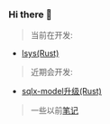 ### Hi there 👋

> 当前在开发:

- [lsys(Rust)](https://github.com/shanliu/lsys)

> 近期会开发:

- [sqlx-model升级(Rust)](https://github.com/shanliu/sqlx-model)


> 一些以前[笔记](https://www.lsys.cc/)

